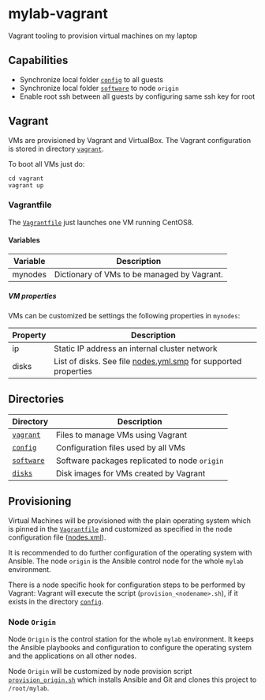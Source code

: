 # mylab-vagrant
Vagrant tooling to provision virtual machines on my laptop


## Capabilities

* Synchronize local folder [`config`](config) to all guests
* Synchronize local folder [`software`](software) to node `origin`
* Enable root ssh between all guests by configuring same ssh key for root


## Vagrant

VMs are provisioned by Vagrant and VirtualBox.
The Vagrant configuration is stored in directory [`vagrant`](vagrant).

To boot all VMs just do:
```
cd vagrant
vagrant up
```

### Vagrantfile

The [`Vagrantfile`](vagrant/Vagrantfile) just launches one VM running CentOS8.

#### Variables

| Variable | Description |
|----------|-------------|
| mynodes  | Dictionary of VMs to be managed by Vagrant. |

##### VM properties

VMs can be customized be settings the following properties in `mynodes`:

| Property | Description |
|----------|-------------|
| ip       | Static IP address an internal cluster network |
| disks    | List of disks. See file [nodes.yml.smp](config/nodes.yml.smp) for supported properties |  


## Directories

| Directory | Description |
|-----------|-------------|
| [`vagrant`](vagrant) | Files to manage VMs using Vagrant |
| [`config`](config)   | Configuration files used by all VMs |
| [`software`](software)   | Software packages replicated to node `origin` |
| [`disks`](disks)     | Disk images for VMs created by Vagrant |


## Provisioning

Virtual Machines will be provisioned with the plain operating system which is
pinned in the [`Vagrantfile`](vagrant/Vagrantfile) and customized as specified
in the node configuration file ([nodes.xml](config/nodes.xml.smp)).

It is recommended to do further configuration of the operating system with
Ansible.
The node `origin` is the Ansible control node for the whole `mylab`
environment.

There is a node specific hook for configuration steps to be performed by
Vagrant:
Vagrant will execute the script (`provision_<nodename>.sh`), if it exists in
the directory [`config`](config).


### Node `Origin`

Node `Origin` is the control station for the whole `mylab` environment.
It keeps the Ansible playbooks and configuration to configure the operating
system and the applications on all other nodes.

Node `Origin` will be customized by node provision script
[`provision_origin.sh`](config/provision_origin.sh) which installs Ansible
and Git and clones this project to `/root/mylab`.
